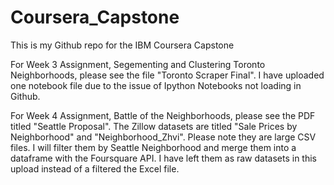 # Coursera_Capstone
This is my Github repo for the IBM Coursera Capstone

For Week 3 Assignment, Segementing and Clustering Toronto Neighborhoods, please see the file "Toronto Scraper Final". I have uploaded one notebook file due to the issue of Ipython Notebooks not loading in Github.


For Week 4 Assignment, Battle of the Neighborhoods, please see the PDF titled "Seattle Proposal". The Zillow datasets are titled "Sale Prices by Neighborhood" and "Neighborhood_Zhvi". Please note they are large CSV files. I will filter them by Seattle Neighborhood and merge them into a dataframe with the Foursquare API. I have left them as raw datasets in this upload instead of a filtered the Excel file.
